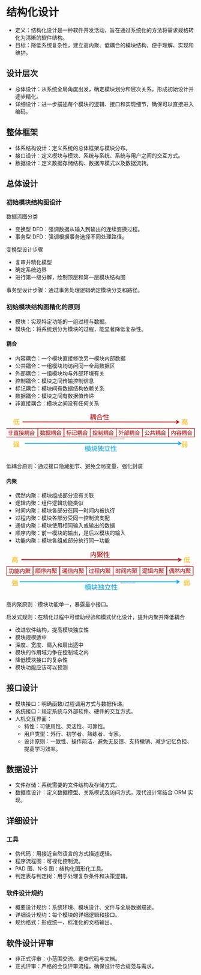 # 结构化设计

- 定义：结构化设计是一种软件开发活动，旨在通过系统化的方法将需求规格转化为清晰的软件结构。
- 目标：降低系统复杂性，建立高内聚、低耦合的模块结构，便于理解、实现和维护。

## 设计层次

- 总体设计：从系统全局角度出发，确定模块划分和层次关系，形成初始设计并逐步精化。
- 详细设计：进一步描述每个模块的逻辑、接口和实现细节，确保可以直接进入编码。

## 整体框架

- 体系结构设计：定义系统的总体框架与模块分布。
- 接口设计：定义模块与模块、系统与系统、系统与用户之间的交互方式。
- 数据设计：定义数据存储结构、数据库模式以及数据流转。

## 总体设计

### 初始模块结构图设计

数据流图分类
- 变换型 DFD：强调数据从输入到输出的连续变换过程。
- 事务型 DFD：强调根据事务选择不同处理路径。

变换型设计步骤
- 复审并精化模型
- 确定系统边界
- 进行第一级分解，绘制顶层和第一层模块结构图

事务型设计步骤：通过事务处理逻辑确定模块分支和路径。

### 初始模块结构图精化的原则

- 模块：实现特定功能的一组过程与数据。
- 模块化：将系统划分为模块的过程，能显著降低复杂性。

#### 耦合

- 内容耦合：一个模块直接修改另一模块内部数据
- 公共耦合：一组模块均访问同一全局数据区
- 外部耦合：一组模块均与外部环境有关
- 控制耦合：模块之间传输控制信息
- 标记耦合：模块间有数据结构依赖关系
- 数据耦合：模块之间有数据值传递
- 非直接耦合：模块之间没有任何关系

![2021923234258](/assets/2021923234258.png)

低耦合原则：通过接口隐藏细节、避免全局变量、强化封装

#### 内聚

- 偶然内聚：模块组成部分没有关联
- 逻辑内聚：组件逻辑功能类似
- 时间内聚：模块各部分在同一时间内被执行
- 过程内聚：模块各部分受同一控制流支配
- 通信内聚：模块使用相同输入或输出的数据
- 顺序内聚：前一模块的输出，是后以模块的输入
- 功能内聚：模块各组成部分执行同一功能

![2021923232438](/assets/2021923232438.png)

高内聚原则：模块功能单一，暴露最小接口。

启发式规则：在精化过程中可借助经验和模式优化设计，提升内聚并降低耦合

- 改进软件结构，提高模块独立性
- 模块规模适中
- 深度、宽度、扇入和扇出适中
- 模块的作用域力争在控制域之内
- 降低模块接口的复杂性
- 模块功能应该可以预测

## 接口设计

- 模块接口：明确函数/过程调用方式与数据传递。
- 系统接口：规定系统与外部软件、硬件的交互方式。
- 人机交互界面：
  - 特性：可使用性、灵活性、可靠性。
  - 用户类型：外行、初学者、熟练者、专家。
  - 设计原则：一致性、操作简洁、避免无反馈、支持撤销、减少记忆负担、提高学习效率。

## 数据设计

- 文件存储：系统需要的文件结构及存储方式。
- 数据库设计：定义数据模型、关系模式及访问方式，现代设计常结合 ORM 实现。

## 详细设计

### 工具

- 伪代码：用接近自然语言的方式描述逻辑。
- 程序流程图：可视化控制流。
- PAD 图、N-S 图：结构化图形化工具。
- 判定表与判定树：用于处理复杂条件和决策逻辑。

### 软件设计规约

- 概要设计规约：系统环境、模块设计、文件与全局数据描述。
- 详细设计规约：每个模块的详细逻辑和接口。
- 规约格式：形成统一、标准化的文档输出。

## 软件设计评审

- 非正式评审：小范围交流、走查代码与文档。
- 正式评审：严格的会议评审流程，确保设计符合规范与需求。
